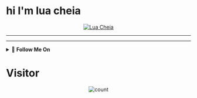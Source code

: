 # hi I'm lua cheia
<p align="center">
  <a href="https://github.com/xxirfanx">
    <img src="https://telegra.ph/file/fc7de11526088f5ece27e.jpg" alt="Lua Cheia">
  </a>

---------
---------

<details>
    <summary> 🌟 <b>Follow Me On</b></summary><br/>
<p align="center">
  <a href="https://www.instagram.com/af666._"><img src="https://img.shields.io/badge/Instagram-E4405F?style=for-the-badge&logo=instagram&logoColor=white" /></a>
</p>

<p align="center">
  <a href="https://wa.me/687718888"><img src="https://img.shields.io/badge/WhatsApp-25D366?style=for-the-badge&logo=whatsapp&logoColor=white" /></a>
</p>

<p align="center">
  <a href="https://github.com/xxirfanx"><img src="https://img.shields.io/badge/Github-FFF?style=for-the-badge&logo=Github&logoColor=000000&link=https://github.com/xxirfanx" /></a>
</p>

</details>

# Visitor 
<p align="center">
<img align="center" alt="count" src="https://count.getloli.com/get/@:xxirfanx?theme=rule34">
</p>


